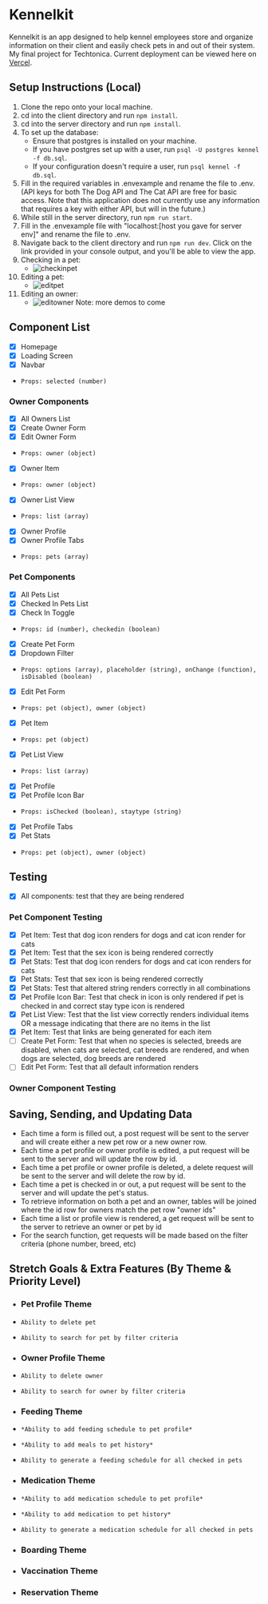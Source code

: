 # Kennelkit

Kennelkit is an app designed to help kennel employees store and organize information on their client and easily check pets in and out of their system. My final project for Techtonica. Current deployment can be viewed here on [Vercel](https://kennelkit.vercel.app/).

## Setup Instructions (Local)

1. Clone the repo onto your local machine.
2. cd into the client directory and run `npm install`.
3. cd into the server directory and run `npm install`.
4. To set up the database:
   - Ensure that postgres is installed on your machine.
   - If you have postgres set up with a user, run `psql -U postgres kennel -f db.sql`.
   - If your configuration doesn't require a user, run `psql kennel -f db.sql`.
5. Fill in the required variables in .envexample and rename the file to .env. (API keys for both The Dog API and The Cat API are free for basic access. Note that this application does not currently use any information that requires a key with either API, but will in the future.)
6. While still in the server directory, run `npm run start`.
7. Fill in the .envexample file with "localhost:[host you gave for server env]" and rename the file to .env.
8. Navigate back to the client directory and run `npm run dev`. Click on the link provided in your console output, and you'll be able to view the app.
9. Checking in a pet:
   - ![checkinpet](https://github.com/user-attachments/assets/3f67b0c7-ed76-4924-bf55-db5dd9efc938)
10. Editing a pet:
    - ![editpet](https://github.com/user-attachments/assets/e29400b9-3dd5-4735-b30f-a815999f9085)
11. Editing an owner:
    - ![editowner](https://github.com/user-attachments/assets/6d8f4075-4885-4d9f-808c-3a2d4f3c5d23)
Note: more demos to come

## Component List

- [x] Homepage
- [x] Loading Screen
- [x] Navbar
-     Props: selected (number)

### Owner Components

- [x] All Owners List
- [x] Create Owner Form
- [x] Edit Owner Form
-     Props: owner (object)
- [x] Owner Item
-     Props: owner (object)
- [x] Owner List View
-     Props: list (array)
- [x] Owner Profile
- [x] Owner Profile Tabs
-     Props: pets (array)

### Pet Components

- [x] All Pets List
- [x] Checked In Pets List
- [x] Check In Toggle
-     Props: id (number), checkedin (boolean)
- [x] Create Pet Form
- [x] Dropdown Filter
-     Props: options (array), placeholder (string), onChange (function), isDisabled (boolean)
- [x] Edit Pet Form
-     Props: pet (object), owner (object)
- [x] Pet Item
-     Props: pet (object)
- [x] Pet List View
-     Props: list (array)
- [x] Pet Profile
- [x] Pet Profile Icon Bar
-     Props: isChecked (boolean), staytype (string)
- [x] Pet Profile Tabs
- [x] Pet Stats
-     Props: pet (object), owner (object)

## Testing

- [x] All components: test that they are being rendered

### Pet Component Testing

- [x] Pet Item: Test that dog icon renders for dogs and cat icon render for cats
- [x] Pet Item: Test that the sex icon is being rendered correctly
- [x] Pet Stats: Test that dog icon renders for dogs and cat icon renders for cats
- [x] Pet Stats: Test that sex icon is being rendered correctly
- [x] Pet Stats: Test that altered string renders correctly in all combinations
- [x] Pet Profile Icon Bar: Test that check in icon is only rendered if pet is checked in and correct stay type icon is rendered
- [x] Pet List View: Test that the list view correctly renders individual items OR a message indicating that there are no items in the list
- [x] Pet Item: Test that links are being generated for each item
- [ ] Create Pet Form: Test that when no species is selected, breeds are disabled, when cats are selected, cat breeds are rendered, and when dogs are selected, dog breeds are rendered
- [ ] Edit Pet Form: Test that all default information renders

### Owner Component Testing

## Saving, Sending, and Updating Data

- Each time a form is filled out, a post request will be sent to the server and will create either a new pet row or a new owner row.
- Each time a pet profile or owner profile is edited, a put request will be sent to the server and will update the row by id.
- Each time a pet profile or owner profile is deleted, a delete request will be sent to the server and will delete the row by id.
- Each time a pet is checked in or out, a put request will be sent to the server and will update the pet's status.
- To retrieve information on both a pet and an owner, tables will be joined where the id row for owners match the pet row "owner ids"
- Each time a list or profile view is rendered, a get request will be sent to the server to retrieve an owner or pet by id
- For the search function, get requests will be made based on the filter criteria (phone number, breed, etc)

## Stretch Goals & Extra Features (By Theme & Priority Level)

- ### Pet Profile Theme
-     Ability to delete pet
-     Ability to search for pet by filter criteria
- ### Owner Profile Theme
-     Ability to delete owner
-     Ability to search for owner by filter criteria
- ### Feeding Theme
-     *Ability to add feeding schedule to pet profile*
-     *Ability to add meals to pet history*
-     Ability to generate a feeding schedule for all checked in pets
- ### Medication Theme
-     *Ability to add medication schedule to pet profile*
-     *Ability to add medication to pet history*
-     Ability to generate a medication schedule for all checked in pets
- ### Boarding Theme
- ### Vaccination Theme
- ### Reservation Theme
